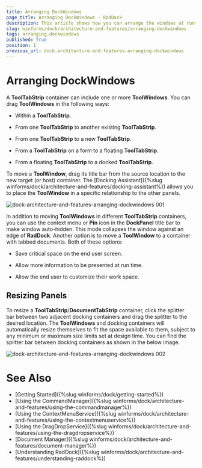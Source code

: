 ```yaml
---
title: Arranging DockWindows
page_title: Arranging DockWindows - RadDock
description: This article shows how you can arrange the windows at runtime.
slug: winforms/dock/architecture-and-features/arranging-dockwindows
tags: arranging,dockwindows
published: True
position: 1
previous_url: dock-architecture-and-features-arranging-dockwindows
---
```


# Arranging DockWindows

A **ToolTabStrip** container can include one or more __ToolWindows__. You can drag __ToolWindows__ in the following ways:

* Within a **ToolTabStrip**.

* From one **ToolTabStrip** to another existing **ToolTabStrip**. 

* From one **ToolTabStrip** to a new **ToolTabStrip**. 

* From a **ToolTabStrip** on a form to a floating **ToolTabStrip**. 

* From a floating **ToolTabStrip** to a docked **ToolTabStrip**. 

To move a __ToolWindow__, drag its title bar from the source location to the new target (or host) container. The [Docking Assistant]({%slug winforms/dock/architecture-and-features/docking-assistant%}) allows you to place the __ToolWindow__ in a specific relationship to the other panels.

![dock-architecture-and-features-arranging-dockwindows 001](images/dock-architecture-and-features-arranging-dockwindows001.gif)

In addition to moving __ToolWindows__ in different **ToolTabStrip** containers, you can use the context menu or **Pin** icon in the **DockPanel** title bar to make window auto-hidden. This mode collapses the window against an edge of __RadDock__. Another option is to move a **ToolWindow** to a container with tabbed documents. Both of these options:

* Save critical space on the end user screen.

* Allow more information to be presented at run time. 

* Allow the end user to customize their work space.

## Resizing Panels

To resize a **ToolTabStrip**/**DocumentTabStrip** container, click the splitter bar between two adjacent docking containers and drag the splitter to the desired location. The __ToolWindows__ and docking containers will automatically resize themselves to fit the space available to them, subject to any minimum or maximum size limits set at design time. You can find the splitter bar between docking containers as shown in the below image.

![dock-architecture-and-features-arranging-dockwindows 002](images/dock-architecture-and-features-arranging-dockwindows002.gif)

# See Also

* [Getting Started]({%slug winforms/dock/getting-started%})
* [Using the CommandManager]({%slug winforms/dock/architecture-and-features/using-the-commandmanager%})     
* [Using the ContextMenuService]({%slug winforms/dock/architecture-and-features/using-the-contextmenuservice%})
* [Using the DragDropService]({%slug winforms/dock/architecture-and-features/using-the-dragdropservice%}) 
* [Document Manager]({%slug winforms/dock/architecture-and-features/document-manager%})   
* [Understanding RadDock]({%slug winforms/dock/architecture-and-features/understanding-raddock%})
